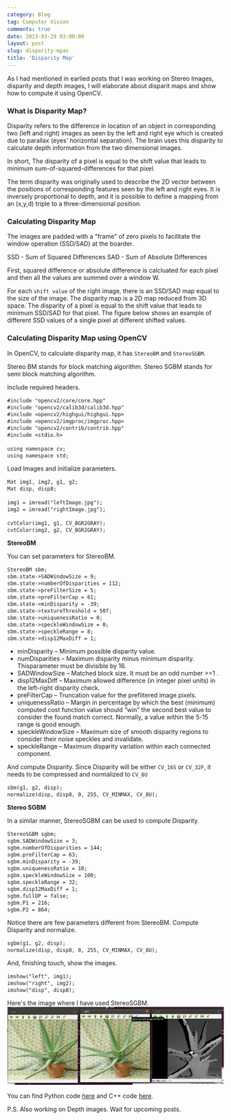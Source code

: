 ```yaml
---
category: Blog
tag: Computer Vision
comments: true
date: 2013-03-29 03:00:00
layout: post
slug: disparity-mpas
title: 'Disparity Map'
---
```


As I had mentioned in earlied posts that I was working on Stereo Images, disparity and depth images, I will elaborate about disparit maps and show how to compute it using OpenCV.

### What is Disparity Map?

Disparity refers to the difference in location of an object in corresponding two (left and right) images as seen by the left and right eye which is created due to parallax (eyes' horizontal separation). The brain uses this disparity to calculate depth information from the two dimensional images.

In short, The disparity of a pixel is equal to the shift value that leads to minimum sum-of-squared-differences for that pixel.

The term disparity was originally used to describe the 2D vector between the positions of corresponding features seen by the left and right eyes. It is inversely proportional to depth, and it is possible to define a mapping from an (x,y,d) triple to a three-dimensional position. 

### Calculating Disparity Map

The images are padded with a "frame" of zero pixels to facilitate the window operation (SSD/SAD) at the boarder.

SSD - Sum of Squared Differences
SAD - Sum of Absolute Differences

First, squared difference or absolute difference is calcluated for each pixel and then all the values are summed over a window W.

For each `shift value` of the right image, there is an SSD/SAD map equal to the size of the image. The disparity map is a 2D map reduced from 3D space. The disparity of a pixel is equal to the shift value that leads to minimum SSD/SAD for that pixel. The figure below shows an example of different SSD values of a single pixel at different shifted values.

### Calculating Disparity Map using OpenCV

In OpenCV, to calculate disparity map, it has `StereoBM` and `StereoSGBM`.

Stereo BM stands for block matching algorithm.
Stereo SGBM stands for semi block matching algorithm.

Include required headers.

    #include "opencv2/core/core.hpp"
    #include "opencv2/calib3d/calib3d.hpp"
    #include <opencv2/highgui/highgui.hpp>
    #include <opencv2/imgproc/imgproc.hpp>
    #include "opencv2/contrib/contrib.hpp"
    #include <stdio.h>

    using namespace cv;
    using namespace std;

Load Images and initialize parameters.

    Mat img1, img2, g1, g2;
    Mat disp, disp8;

    img1 = imread("leftImage.jpg");
    img2 = imread("rightImage.jpg");

    cvtColor(img1, g1, CV_BGR2GRAY);
    cvtColor(img2, g2, CV_BGR2GRAY);

**StereoBM**

You can set parameters for StereoBM.

    StereoBM sbm;
    sbm.state->SADWindowSize = 9;
    sbm.state->numberOfDisparities = 112;
    sbm.state->preFilterSize = 5;
    sbm.state->preFilterCap = 61;
    sbm.state->minDisparity = -39;
    sbm.state->textureThreshold = 507;
    sbm.state->uniquenessRatio = 0;
    sbm.state->speckleWindowSize = 0;
    sbm.state->speckleRange = 8;
    sbm.state->disp12MaxDiff = 1;


- minDisparity – Minimum possible disparity value.
- numDisparities – Maximum disparity minus minimum disparity. Thisparameter must be divisible by 16.
- SADWindowSize – Matched block size. It must be an odd number >=1 . 
- disp12MaxDiff – Maximum allowed difference (in integer pixel units) in the left-right disparity check.
- preFilterCap – Truncation value for the prefiltered image pixels.
- uniquenessRatio – Margin in percentage by which the best (minimum) computed cost function value should “win” the second best value to consider the found match correct. Normally, a value within the 5-15 range is good enough.
- speckleWindowSize – Maximum size of smooth disparity regions to consider their noise speckles and invalidate.
- speckleRange – Maximum disparity variation within each connected component. 

And compute Disparity. Since Disparity will be either `CV_16S` or `CV_32F`, it needs to be compressed and normalized to `CV_8U`

    sbm(g1, g2, disp);
    normalize(disp, disp8, 0, 255, CV_MINMAX, CV_8U);


**Stereo SGBM**

In a similar manner, StereoSGBM can be used to compute Disparity.

    StereoSGBM sgbm;
    sgbm.SADWindowSize = 3;
    sgbm.numberOfDisparities = 144;
    sgbm.preFilterCap = 63;
    sgbm.minDisparity = -39;
    sgbm.uniquenessRatio = 10;
    sgbm.speckleWindowSize = 100;
    sgbm.speckleRange = 32;
    sgbm.disp12MaxDiff = 1;
    sgbm.fullDP = false;
    sgbm.P1 = 216;
    sgbm.P2 = 864;

Notice there are few parameters different from StereoBM. Compute Disparity and normalize.

    sgbm(g1, g2, disp);
    normalize(disp, disp8, 0, 255, CV_MINMAX, CV_8U);

And, finishing touch, show the images.

    imshow("left", img1);
    imshow("right", img2);
    imshow("disp", disp8);

Here's the image where I have used StereoSGBM.
![Disparity_Image](/assets/images/disp1.jpg)

You can find Python code [here](https://github.com/jayrambhia/Vision/blob/master/OpenCV/Python/disparity.py) and C++ code [here](https://github.com/jayrambhia/Vision/blob/master/OpenCV/C%2B%2B/disparity.cpp).

P.S. Also working on Depth images. Wait for upcoming posts.

